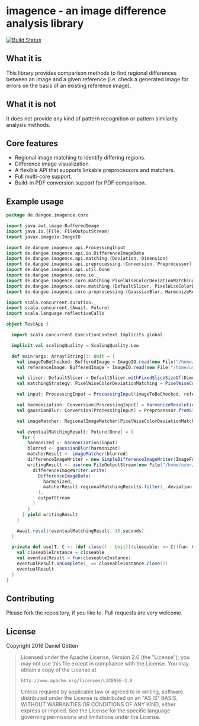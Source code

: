 # imagence - an image difference analysis library

[![Build Status](https://travis-ci.org/dangoe/imagence.svg?branch=develop)](https://travis-ci.org/dangoe/imagence)

## What it is

This library provides comparison methods to find regional differences between an image and a given reference (i.e. check a generated image for errors on the basis of an existing reference image).

## What it is not

It does not provide any kind of pattern recognition or pattern similarity analysis methods.

## Core features

* Regional image matching to identify differing regions. 
* Difference image visualization.
* A flexible API that supports linkable preprocessors and matchers.
* Full multi-core support.
* Build-in PDF conversion support for PDF comparison.

## Example usage

```scala
package de.dangoe.imagence.core

import java.awt.image.BufferedImage
import java.io.{File, FileOutputStream}
import javax.imageio.ImageIO

import de.dangoe.imagence.api.ProcessingInput
import de.dangoe.imagence.api.io.DifferenceImageData
import de.dangoe.imagence.api.matching.{Deviation, Dimension}
import de.dangoe.imagence.api.preprocessing.{Conversion, Preprocessor}
import de.dangoe.imagence.api.util.Done
import de.dangoe.imagence.core.io._
import de.dangoe.imagence.core.matching.PixelWiseColorDeviationMatching.DefaultDeviationCalculatorFactory
import de.dangoe.imagence.core.matching.{DefaultSlicer, PixelWiseColorDeviationMatching, PixelWiseColorDeviationMatchingResult, RegionalImageMatcher}
import de.dangoe.imagence.core.preprocessing.{GaussianBlur, HarmonizeResolutions, Scaling, ScalingQuality}

import scala.concurrent.duration._
import scala.concurrent.{Await, Future}
import scala.language.reflectiveCalls

object TestApp {

  import scala.concurrent.ExecutionContext.Implicits.global

  implicit val scalingQuality = ScalingQuality.Low

  def main(args: Array[String]): Unit = {
    val imageToBeChecked: BufferedImage = ImageIO.read(new File("/home/user/image_to_be_checked.png"))
    val referenceImage: BufferedImage = ImageIO.read(new File("/home/user/reference_image.png"))

    val slicer: DefaultSlicer = DefaultSlicer.withFixedSliceSizeOf(Dimension.square(8))
    val matchingStrategy: PixelWiseColorDeviationMatching = PixelWiseColorDeviationMatching(DefaultDeviationCalculatorFactory)

    val input: ProcessingInput = ProcessingInput(imageToBeChecked, referenceImage)

    val harmonization: Conversion[ProcessingInput] = HarmonizeResolutions(Scaling.toBoundingBox(Dimension.square(2000)))
    val gaussianBlur: Conversion[ProcessingInput] = Preprocessor.fromSingleImageConversion(GaussianBlur(4))

    val imageMatcher: RegionalImageMatcher[PixelWiseColorDeviationMatchingResult] = RegionalImageMatcher(slicer, matchingStrategy)

    val eventualMatchingResult: Future[Done] = {
      for {
        harmonized <- harmonization(input)
        blurred <- gaussianBlur(harmonized)
        matcherResult <- imageMatcher(blurred)
        differenceImageWriter = new SimpleDifferenceImageWriter(ImageFormat.`png`)
        writingResult <- use(new FileOutputStream(new File("/home/user/difference.png"))) { outputStream =>
          differenceImageWriter.write(
            DifferenceImageData(
              harmonized,
              matcherResult.regionalMatchingResults.filter(_.deviation > Deviation(0.3))
            ),
            outputStream
          )
        }
      } yield writingResult
    }

    Await.result(eventualMatchingResult, 15.seconds)
  }

  private def use[T, C <: {def close() : Unit}](closeable: => C)(fun: C => Future[T]): Future[T] = {
    val closeableInstance = closeable
    val eventualResult = fun(closeableInstance)
    eventualResult.onComplete(_ => closeableInstance.close())
    eventualResult
  }
}
```

## Contributing

Please fork the repository, if you like to. Pull requests are very welcome.

## License

Copyright 2016 Daniel Götten

> Licensed under the Apache License, Version 2.0 (the "License");
> you may not use this file except in compliance with the License.
> You may obtain a copy of the License at
>
>     http://www.apache.org/licenses/LICENSE-2.0
>
> Unless required by applicable law or agreed to in writing, software
> distributed under the License is distributed on an "AS IS" BASIS,
> WITHOUT WARRANTIES OR CONDITIONS OF ANY KIND, either express or implied.
> See the License for the specific language governing permissions and
> limitations under the License.
